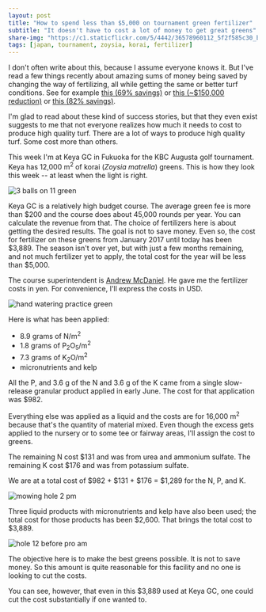 ```yaml
---
layout: post
title: "How to spend less than $5,000 on tournament green fertilizer"
subtitle: "It doesn't have to cost a lot of money to get great greens"
share-img: "https://c1.staticflickr.com/5/4442/36578960112_5f2f585c30_b_d.jpg"
tags: [japan, tournament, zoysia, korai, fertilizer]
---
```


I don't often write about this, because I assume everyone knows it. But I've read a few things recently about amazing sums of money being saved by changing the way of fertilizing, all while getting the same or better turf conditions. See for example [this (69% savings)](https://www.bradrevillturf.com/goingagainstthegrain/23/5/2017/mlsn-nikanti-gc-reducing-expenses-and-inputs-since-2016) or [this (~$150,000 reduction)](http://www.blog.asianturfgrass.com/2017/01/this-is-one-more-post-the-financial-controllers-might-not-want-to-see.html) or [this (82% savings)](http://www.asianturfgrass.com/2017-07-05-saving-82-percent-gsr/). 

I'm glad to read about these kind of success stories, but that they even exist suggests to me that not everyone realizes how much it needs to cost to produce high quality turf. There are a lot of ways to produce high quality turf. Some cost more than others.

This week I'm at Keya GC in Fukuoka for the KBC Augusta golf tournament. Keya has 12,000 m<sup>2</sup> of korai (*Zoysia matrella*) greens. This is how they look this week -- at least when the light is right.

![3 balls on 11 green](https://c1.staticflickr.com/5/4334/36578958742_048341c98a_b_d.jpg)

Keya GC is a relatively high budget course. The average green fee is more than $200 and the course does about 45,000 rounds per year. You can calculate the revenue from that. The choice of fertilizers here is about getting the desired results. The goal is not to save money. Even so, the cost for fertilizer on these greens from January 2017 until today has been $3,889. The season isn't over yet, but with just a few months remaining, and not much fertilizer yet to apply, the total cost for the year will be less than $5,000.

The course superintendent is [Andrew McDaniel](https://twitter.com/drumcturf). He gave me the fertilizer costs in yen. For convenience, I'll express the costs in USD.

![hand watering practice green](https://c1.staticflickr.com/5/4384/36749040945_93818bba7b_b_d.jpg)

Here is what has been applied:

* 8.9 grams of N/m<sup>2</sup>
* 1.8 grams of P<sub>2</sub>O<sub>5</sub>/m<sup>2</sup>
* 7.3 grams of K<sub>2</sub>O/m<sup>2</sup>
* micronutrients and kelp

All the P, and 3.6 g of the N and 3.6 g of the K came from a single slow-release granular product applied in early June. The cost for that application was $982.

Everything else was applied as a liquid and the costs are for 16,000 m<sup>2</sup> because that's the quantity of material mixed. Even though the excess gets applied to the nursery or to some tee or fairway areas, I'll assign the cost to greens.

The remaining N cost $131 and was from urea and ammonium sulfate. The remaining K cost $176 and was from potassium sulfate. 

We are at a total cost of $982 + $131 + $176 = $1,289 for the N, P, and K.

![mowing hole 2 pm](https://c1.staticflickr.com/5/4442/36578960112_5f2f585c30_b_d.jpg)

Three liquid products with micronutrients and kelp have also been used; the total cost for those products has been $2,600. That brings the total cost to $3,889.

![hole 12 before pro am](https://c1.staticflickr.com/5/4419/35939645743_cc6cf61578_b_d.jpg)

The objective here is to make the best greens possible. It is not to save money. So this amount is quite reasonable for this facility and no one is looking to cut the costs. 

You can see, however, that even in this $3,889 used at Keya GC, one could cut the cost substantially if one wanted to. 







